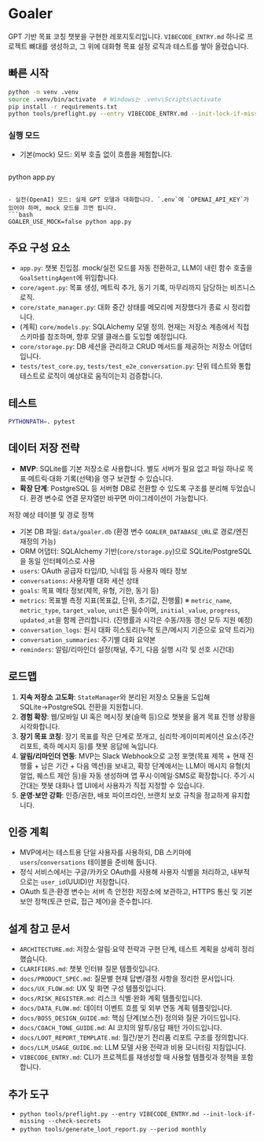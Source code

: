 # Goaler

GPT 기반 목표 코칭 챗봇을 구현한 레포지토리입니다. `VIBECODE_ENTRY.md` 하나로 프로젝트 뼈대를 생성하고, 그 위에 대화형 목표 설정 로직과 테스트를 쌓아 올렸습니다.

## 빠른 시작

```bash
python -m venv .venv
source .venv/bin/activate  # Windows는 .venv\Scripts\activate
pip install -r requirements.txt
python tools/preflight.py --entry VIBECODE_ENTRY.md --init-lock-if-missing --check-secrets
```

### 실행 모드
- 기본(mock) 모드: 외부 호출 없이 흐름을 체험합니다.
  ```bash
python app.py
  ```

- 실전(OpenAI) 모드: 실제 GPT 모델과 대화합니다. `.env`에 `OPENAI_API_KEY`가 있어야 하며, mock 모드를 끄면 됩니다.
  ```bash
GOALER_USE_MOCK=false python app.py
  ```

## 주요 구성 요소
- `app.py`: 챗봇 진입점. mock/실전 모드를 자동 전환하고, LLM이 내린 함수 호출을 `GoalSettingAgent`에 위임합니다.
- `core/agent.py`: 목표 생성, 메트릭 추가, 동기 기록, 마무리까지 담당하는 비즈니스 로직.
- `core/state_manager.py`: 대화 중간 상태를 메모리에 저장했다가 종료 시 정리합니다.
- (계획) `core/models.py`: SQLAlchemy 모델 정의. 현재는 저장소 계층에서 직접 스키마를 참조하며, 향후 모델 클래스를 도입할 예정입니다.
- `core/storage.py`: DB 세션을 관리하고 CRUD 메서드를 제공하는 저장소 어댑터입니다.
- `tests/test_core.py`, `tests/test_e2e_conversation.py`: 단위 테스트와 통합 테스트로 로직이 예상대로 움직이는지 검증합니다.

## 테스트
```bash
PYTHONPATH=. pytest
```

## 데이터 저장 전략
- **MVP**: SQLite를 기본 저장소로 사용합니다. 별도 서버가 필요 없고 파일 하나로 목표·메트릭·대화 기록(선택)을 영구 보관할 수 있습니다.
- **확장 단계**: PostgreSQL 등 서버형 DB로 전환할 수 있도록 구조를 분리해 두었습니다. 환경 변수로 연결 문자열만 바꾸면 마이그레이션이 가능합니다.

저장 예상 테이블 및 경로 정책
- 기본 DB 파일: `data/goaler.db` (환경 변수 `GOALER_DATABASE_URL`로 경로/엔진 재정의 가능)
- ORM 어댑터: SQLAlchemy 기반(`core/storage.py`)으로 SQLite/PostgreSQL을 동일 인터페이스로 사용
- `users`: OAuth 공급자 타입/ID, 닉네임 등 사용자 메타 정보
- `conversations`: 사용자별 대화 세션 상태
- `goals`: 목표 메타 정보(제목, 유형, 기한, 동기 등)
- `metrics`: 목표별 측정 지표(목표값, 단위, 초기값, 진행률) ※ `metric_name`, `metric_type`, `target_value`, `unit`은 필수이며, `initial_value`, `progress`, `updated_at`을 함께 관리합니다. (진행률과 시각은 수동/자동 갱신 모두 지원 예정)
- `conversation_logs`: 원시 대화 히스토리(누적 토큰/메시지 기준으로 요약 트리거)
- `conversation_summaries`: 주기별 대화 요약본
- `reminders`: 알림/리마인더 설정(채널, 주기, 다음 실행 시각 및 선호 시간대)

## 로드맵
1. **지속 저장소 고도화**: `StateManager`와 분리된 저장소 모듈을 도입해 SQLite→PostgreSQL 전환을 지원합니다.
2. **경험 확장**: 웹/모바일 UI 혹은 메시징 봇(슬랙 등)으로 챗봇을 옮겨 목표 진행 상황을 시각화합니다.
3. **장기 목표 코칭**: 장기 목표를 작은 단계로 쪼개고, 심리학·게이미피케이션 요소(주간 리포트, 축하 메시지 등)를 챗봇 응답에 녹입니다.
4. **알림/리마인더 연동**: MVP는 Slack Webhook으로 고정 포맷(목표 제목 + 현재 진행률 + 남은 기간 + 다음 액션)을 보내고, 확장 단계에서는 LLM이 메시지 유형(치얼업, 퀘스트 제안 등)을 자동 생성하며 앱 푸시·이메일·SMS로 확장합니다. 주기·시간대는 챗봇 대화나 앱 UI에서 사용자가 직접 지정할 수 있습니다.
5. **운영·보안 강화**: 인증/권한, 배포 파이프라인, 브랜치 보호 규칙을 정교하게 유지합니다.

## 인증 계획
- MVP에서는 테스트용 단일 사용자를 사용하되, DB 스키마에 `users`/`conversations` 테이블을 준비해 둡니다.
- 정식 서비스에서는 구글/카카오 OAuth를 사용해 사용자 식별을 처리하고, 내부적으로는 `user_id`(UUID)만 저장합니다.
- OAuth 토큰·환경 변수는 서버 측 안전한 저장소에 보관하고, HTTPS 통신 및 기본 보안 정책(토큰 만료, 접근 제어)을 준수합니다.

## 설계 참고 문서
- `ARCHITECTURE.md`: 저장소·알림·요약 전략과 구현 단계, 테스트 계획을 상세히 정리했습니다.
- `CLARIFIERS.md`: 챗봇 인터뷰 질문 템플릿입니다.
- `docs/PRODUCT_SPEC.md`: 질문별 현재 답변/결정 사항을 정리한 문서입니다.
- `docs/UX_FLOW.md`: UX 및 화면 구성 템플릿입니다.
- `docs/RISK_REGISTER.md`: 리스크 식별·완화 계획 템플릿입니다.
- `docs/DATA_FLOW.md`: 데이터 이벤트 흐름 및 외부 연동 계획 템플릿입니다.
- `docs/BOSS_DESIGN_GUIDE.md`: 핵심 단계(보스전) 정의와 질문 가이드입니다.
- `docs/COACH_TONE_GUIDE.md`: AI 코치의 말투/응답 패턴 가이드입니다.
- `docs/LOOT_REPORT_TEMPLATE.md`: 월간/분기 전리품 리포트 구조를 정의합니다.
- `docs/LLM_USAGE_GUIDE.md`: LLM 모델 사용 전략과 비용 모니터링 지침입니다.
- `VIBECODE_ENTRY.md`: CLI가 프로젝트를 재생성할 때 사용할 템플릿과 정책을 포함합니다.

## 추가 도구
- `python tools/preflight.py --entry VIBECODE_ENTRY.md --init-lock-if-missing --check-secrets`
- `python tools/generate_loot_report.py --period monthly`
